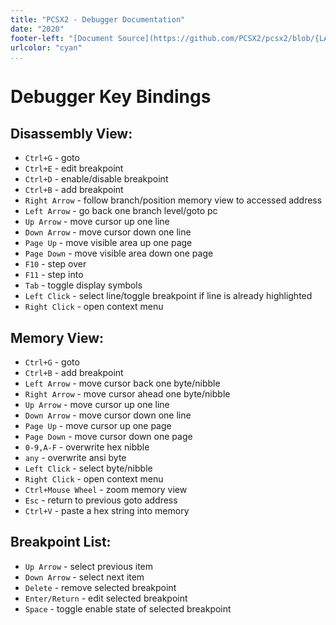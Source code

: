 ```yaml
---
title: "PCSX2 - Debugger Documentation"
date: "2020"
footer-left: "[Document Source](https://github.com/PCSX2/pcsx2/blob/{LATEST-GIT-TAG}/pcsx2/Docs/Debugger.md)"
urlcolor: "cyan"
...
```


# Debugger Key Bindings

## Disassembly View:
  - `Ctrl+G` - goto
  - `Ctrl+E` - edit breakpoint
  - `Ctrl+D` - enable/disable breakpoint
  - `Ctrl+B` - add breakpoint
  - `Right Arrow` - follow branch/position memory view to accessed address
  - `Left Arrow` - go back one branch level/goto pc
  - `Up Arrow` - move cursor up one line
  - `Down Arrow` - move cursor down one line
  - `Page Up` - move visible area up one page
  - `Page Down` - move visible area down one page
  - `F10` - step over
  - `F11` - step into
  - `Tab` - toggle display symbols
  - `Left Click` - select line/toggle breakpoint if line is already highlighted
  - `Right Click` - open context menu

## Memory View:

  - `Ctrl+G` - goto
  - `Ctrl+B` - add breakpoint
  - `Left Arrow` - move cursor back one byte/nibble
  - `Right Arrow` - move cursor ahead one byte/nibble
  - `Up Arrow` - move cursor up one line
  - `Down Arrow` - move cursor down one line
  - `Page Up` - move cursor up one page
  - `Page Down` - move cursor down one page
  - `0-9,A-F` - overwrite hex nibble
  - `any` - overwrite ansi byte
  - `Left Click` - select byte/nibble
  - `Right Click` - open context menu
  - `Ctrl+Mouse Wheel` - zoom memory view
  - `Esc` - return to previous goto address
  - `Ctrl+V` - paste a hex string into memory

## Breakpoint List:

  - `Up Arrow` - select previous item
  - `Down Arrow` - select next item
  - `Delete` - remove selected breakpoint
  - `Enter/Return` - edit selected breakpoint
  - `Space` - toggle enable state of selected breakpoint

